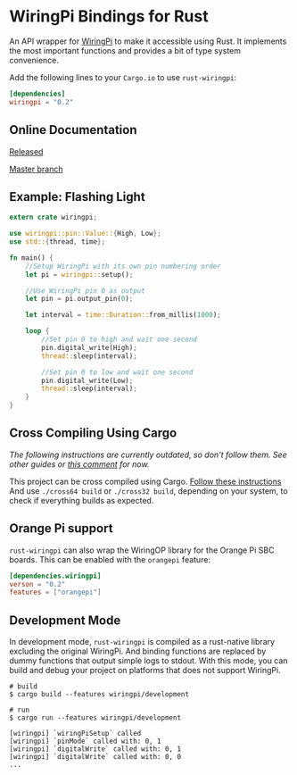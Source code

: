 # WiringPi Bindings for Rust

An API wrapper for [WiringPi](http://wiringpi.com/) to make it accessible
using Rust. It implements the most important functions and provides a bit of
type system convenience.

Add the following lines to your `Cargo.io` to use `rust-wiringpi`:

```toml
[dependencies]
wiringpi = "0.2"
```

## Online Documentation

[Released](https://docs.rs/crate/wiringpi/0.2.2)

[Master branch](http://ogeon.github.io/docs/rust-wiringpi/master/wiringpi/index.html)

## Example: Flashing Light

```Rust
extern crate wiringpi;

use wiringpi::pin::Value::{High, Low};
use std::{thread, time};

fn main() {
    //Setup WiringPi with its own pin numbering order
    let pi = wiringpi::setup();

    //Use WiringPi pin 0 as output
    let pin = pi.output_pin(0);

    let interval = time::Duration::from_millis(1000);

    loop {
        //Set pin 0 to high and wait one second
        pin.digital_write(High);
        thread::sleep(interval);

        //Set pin 0 to low and wait one second
        pin.digital_write(Low);
        thread::sleep(interval);
    }
}
```

## Cross Compiling Using Cargo

*The following instructions are currently outdated, so don't follow them. See other guides or [this comment](https://github.com/Ogeon/rust-on-raspberry-pi/issues/30#issuecomment-275848072) for now.*

This project can be cross compiled using Cargo.
[Follow these instructions](https://github.com/Ogeon/rust-on-raspberry-pi)
And use `./cross64 build` or `./cross32 build`, depending on your system,
to check if everything builds as expected.

## Orange Pi support

`rust-wiringpi` can also wrap the WiringOP library for the Orange Pi SBC boards.
This can be enabled with the `orangepi` feature:

```toml
[dependencies.wiringpi]
verson = "0.2"
features = ["orangepi"]
```

## Development Mode

In development mode, `rust-wiringpi` is compiled as a rust-native library excluding the original WiringPi.
And binding functions are replaced by dummy functions that output simple logs to stdout.
With this mode, you can build and debug your project on platforms that does not support WiringPi.

```shell
# build
$ cargo build --features wiringpi/development

# run
$ cargo run --features wiringpi/development

[wiringpi] `wiringPiSetup` called
[wiringpi] `pinMode` called with: 0, 1
[wiringpi] `digitalWrite` called with: 0, 1
[wiringpi] `digitalWrite` called with: 0, 0
...
```

